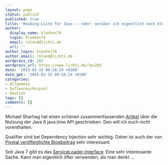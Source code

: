 ```yaml
---
layout: page
status: publish
published: true
title: 'Reading-Liste für Java -- oder: worüber ich eigentlich noch bloggen will ...'
author:
  display_name: klenkes74
  login: klenkes74
  email: roland@lichti.de
  url: ''
author_login: klenkes74
author_email: roland@lichti.de
wordpress_id: 203
wordpress_url: https://www.lichti.de/?p=203
date: '2015-02-15 09:28:24 +0100'
date_gmt: '2015-02-15 08:28:24 +0100'
categories:
- Allgemein
- Softwareschnipsel
- Deutsch
tags: []
comments: []
---
```

<p>Michael Sharhag hat einen schönen zusammenfassenden <a title="Artikel über die Nutzung der java.time API in Java 8" href="http://www.mscharhag.com/2014/02/java-8-datetime-api.html">Artikel</a> über die Nutzung der Java 8 java.time API geschrieben. Den will ich euch nicht vorenthalten.</p>
<p>Qualifier sind bei Dependency Injection sehr wichtig. Daher ist auch der von <a title="Spring IO: A Qaulity Qualifier" href="http://spring.io/blog/2014/11/04/a-quality-qualifier">Pivotal veröffentlichte Blogbeitrag</a> sehr interessant.</p>
<p>Seit Java 7 gibt es das <a title="Java SE 7 -- ServiceLoader" href="http://docs.oracle.com/javase/7/docs/api/java/util/ServiceLoader.html">ServiceLoader-Interface</a>. Eine sehr interessante Sache. Kann man eigentlich öfter verwenden, als man denkt ...</p>
